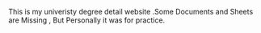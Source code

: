 This is my univeristy  degree detail  website .Some Documents and Sheets are Missing , But Personally it was for practice.
